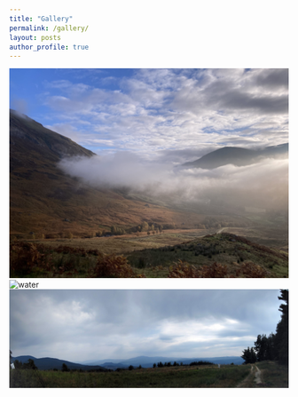 ```yaml
---
title: "Gallery"
permalink: /gallery/
layout: posts
author_profile: true
---
```

![Scotland munros](/assets/images/IMG-2854.jpg)
![water](/assets/images/IMG-8871.jpg)
![Bulgaria](/assets/images/STA_1077-PANO.jpg)